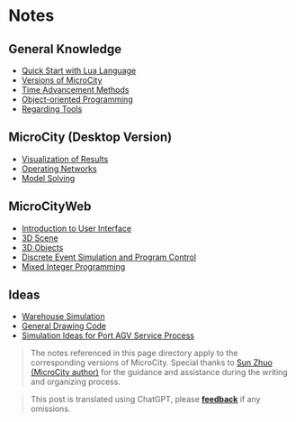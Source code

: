 # Notes
## General Knowledge
- [Quick Start with Lua Language](./lua.md)
- [Versions of MicroCity](./versions.md)
- [Time Advancement Methods](./timelapse.md)
- [Object-oriented Programming](./oop.md)
- [Regarding Tools](./tools.md)

## MicroCity (Desktop Version)
- [Visualization of Results](./visualization.md)
- [Operating Networks](./network.md)
- [Model Solving](./lp.md)

## MicroCityWeb
- [Introduction to User Interface](./web-ui.md)
- [3D Scene](./3d-scene.md)
- [3D Objects](./3d-objects.md)
- [Discrete Event Simulation and Program Control](./event-scheduling.md)
- [Mixed Integer Programming](./mip.md)

## Ideas
- [Warehouse Simulation](./warehouse-simulation.md)
- [General Drawing Code](./plots.md)
- [Simulation Ideas for Port AGV Service Process](./cy-simulation.md)

> The notes referenced in this page directory apply to the corresponding versions of MicroCity. Special thanks to [Sun Zhuo (MicroCity author)](https://github.com/sunzhuo) for the guidance and assistance during the writing and organizing process.

> This post is translated using ChatGPT, please [**feedback**](https://github.com/huuhghhgyg/MicroCityNotes/issues/new) if any omissions.